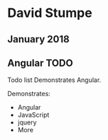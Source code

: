 # David Stumpe
## January 2018
## Angular TODO

Todo list Demonstrates Angular.

Demonstrates:
- Angular
- JavaScript
- jquery
- More
